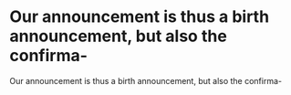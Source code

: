 # Our announcement is thus a birth announcement, but also the confirma-

Our announcement is thus a birth announcement, but also the confirma-